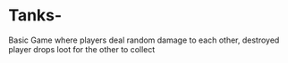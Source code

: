 # Tanks-
Basic Game where players deal random damage to each other, destroyed player drops loot for the other to collect
